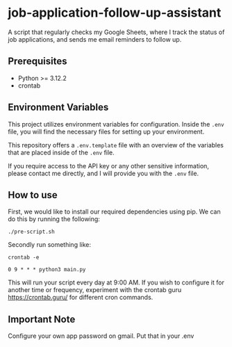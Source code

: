 # job-application-follow-up-assistant
A script that regularly checks my Google Sheets, where I track the status of job applications, and sends me email reminders to follow up.

## Prerequisites
- Python >= 3.12.2
- crontab

## Environment Variables

This project utilizes environment variables for configuration. Inside the `.env` file, you will find the necessary files for setting up your environment.

This repository offers a `.env.template` file with an overview of the variables that are placed inside of the `.env` file.

If you require access to the API key or any other sensitive information, please contact me directly, and I will provide you with the `.env` file.

## How to use

First, we would like to install our required dependencies using pip. We can do this by running the following:

`./pre-script.sh`

Secondly run something like:

`crontab -e`


`0 9 * * * python3 main.py`

This will run your script every day at 9:00 AM. If you wish to configure it for another time or frequency, experiment with the crontab guru https://crontab.guru/
for different cron commands.

## Important Note

Configure your own app password on gmail. Put that in your .env
